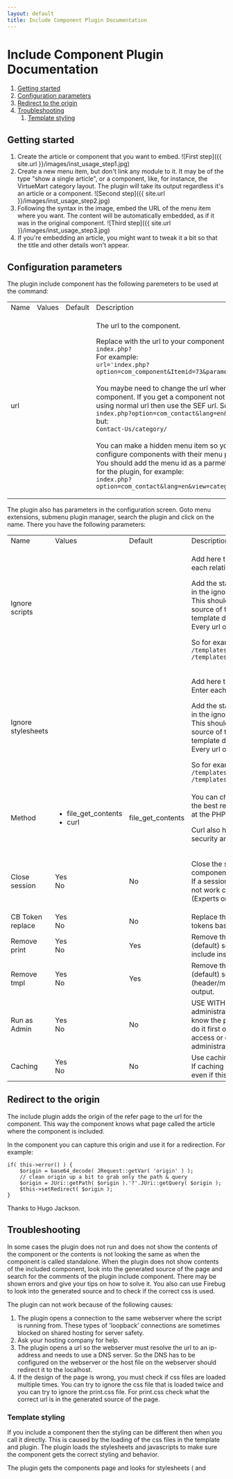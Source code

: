 ```yaml
---
layout: default
title: Include Component Plugin Documentation
---
```


# Include Component Plugin Documentation

1. [Getting started](#gettingstarted)
2. [Configuration parameters](#configparams)
3. [Redirect to the origin](#redirecttoorigin)
4. [Troubleshooting](#troubleshooting)
    1. [Template styling](#templatestyling)

## <a name="gettingstarted">Getting started</a>

1. Create the article or component that you want to embed.
![First step]({{ site.url }}/images/inst_usage_step1.jpg)
2. Create a new menu item, but don't link any module to it. It may be of the type "show a single article", or a component, like, for instance, the VirtueMart category layout. The plugin will take its output regardless it's an article or a component.
![Second step]({{ site.url }}/images/inst_usage_step2.jpg)
3. Following the syntax in the image, embed the URL of the menu item where you want. The content will be automatically embedded, as if it was in the original component.
![Third step]({{ site.url }}/images/inst_usage_step3.jpg)
4. If you're embedding an article, you might want to tweak it a bit so that the title and other details won't appear.

## <a name="configparams">Configuration parameters</a>

The plugin include component has the following paremeters to be used at the command:

 
<table>
<tbody>
<tr>
<td>Name</td>
<td>Values</td>
<td>Default</td>
<td>Description</td>
</tr>
<tr>
<td>url</td>
<td> </td>
<td> </td>
<td class="desc">
<p>The url to the component.</p>
<p>Replace with the url to your component and include <code>index.php?</code><br /> For example:<br /><code>url='index.php?option=com_component&amp;Itemid=73&amp;parameters....'</code><br /> <br /> You maybe need to change the url when using an SEF component. If you get a component not found when using normal url then use the SEF url. So not:<br /><code>index.php?option=com_contact&amp;lang=en&amp;view=category</code><br />but:<br /><code>Contact-Us/category/</code><br /><br /> You can make a hidden menu item so you can configure components with their menu paramaters. You should add the menu id as a parmeter to the url for the plugin, for example:<br /><code>index.php?option=com_contact&amp;lang=en&amp;view=category&amp;Itemid=63</code></p>
</td>
</tr>
</tbody>
</table>

The plugin also has parameters in the configuration screen. Goto menu extensions, submenu plugin manager, search the plugin and click on the name.
There you have the following parameters:

<table>
<tbody>
<tr>
<td>Name</td>
<td>Values</td>
<td>Default</td>
<td>Description</td>
</tr>
<tr>
<td>Ignore scripts</td>
<td> </td>
<td> </td>
<td class="desc">
<p>Add here the scripts that have to be ignored. Enter each relative url on a new line.</p>
<p>Add the standard javascripts loaded by the template in the ignore fields of the plugin. <br />This should be the same url as in the generated source of the page or the file index.php in the template directory.<br />Every url on a new line.</p>
<p>So for example:<br /><code>/templates/rt_replicant2_j15/js/rokmoomenu.js</code><br /><code>/templates/rt_replicant2_j15/js/rokfonts.js</code></p>
</td>
</tr>
<tr>
<td>Ignore stylesheets</td>
<td> </td>
<td> </td>
<td class="desc">
<p>Add here the stylesheets that have to be ignored. Enter each relative url on a new line.</p>
<p>Add the standard stylesheets loaded by the template in the ignore fields of the plugin. <br />This should be the same url as in the generated source of the page or the file index.php in the template directory.<br />Every url on a new line.</p>
So for example:<br /><code>/templates/rt_versatility_iii_j15/css/template.css</code><br /><code>/templates/rt_versatility_iii_j15/css/style15.css</code></td>
</tr>
<tr>
<td>Method</td>
<td class="desc">
  <ul>
    <li>file_get_contents</li>
    <li>curl</li>
  </ul>
</td>
<td>file_get_contents</td>
<td class="desc">
<p>You can choose <code>file_get_contents</code> or <code>curl</code>. Curl has the best results, but requires the curl library installed at the PHP webserver.</p>
<p>Curl also has the ability to login and support http security and php authentication.</p>
</td>
</tr>
<tr>
<td>Close session</td>
<td>
<p>Yes<br />No</p>
</td>
<td>No</td>
<td class="desc">
<p>Close the session in Joomla to pass it to other component.<br />If a session is not closed the called component may not work correctly in retrieving session parameters.<br />(Experts only)</p>
</td>
</tr>
<tr>
<td>CB Token replace</td>
<td>Yes<br />No</td>
<td>No</td>
<td class="desc">Replace the tokens that CB generated with new tokens based on the page where CB is included.</td>
</tr>
<tr>
<td>Remove print</td>
<td>Yes<br />No</td>
<td>Yes</td>
<td class="desc">Remove the print parameter in all links on the page (default) so links goto pages with template css include instead of only print.css.</td>
</tr>
<tr>
<td>Remove tmpl</td>
<td>Yes<br /> No</td>
<td>Yes</td>
<td class="desc">Remove the tmpl parameter in all links on the page (default) so links goto pages with full layout (header/modules) instead of only the component output.</td>
</tr>
<tr>
<td>Run as Admin</td>
<td>
<p>Yes<br />No</p>
</td>
<td>No</td>
<td class="desc">USE WITH EXTREME CAUTION. Run the plugin in administrator of Joomla too. Only set this to yes if you know the plugin works in the frontend correctly and do it first on a test domain where you also have FTP access or database to recover access to the administrator!</td>
</tr>
<tr>
<td>Caching</td>
<td>Yes<br />No</td>
<td>No</td>
<td class="desc">Use caching and override the general Joomla setting. If caching is enabled in Joomla it will use caching even if this parameter is set to off.</td>
</tr>
</tbody>
</table>

## <a name="redirecttoorigin">Redirect to the origin</a>

The include plugin adds the origin of the refer page to the url for the component. This way the component knows what page called the article where the component is included.

In the component you can capture this origin and use it for a redirection. For example:


    if( this->error() ) {
        $origin = base64_decode( JRequest::getVar( 'origin' ) );
        // clean origin up a bit to grab only the path & query
        $origin = JUri::getPath( $origin ).'?'.JUri::getQuery( $origin );
        $this->setRedirect( $origin );
    }


Thanks to Hugo Jackson.

## <a name="troubleshooting">Troubleshooting</a>

In some cases the plugin does not run and does not show the contents of the component or the contents is not looking the same as when the component is called standalone.
When the plugin does not show contents of the included component, look into the generated source of the page and search for the comments of the plugin include component. There may be shown errors and give your tips on how to solve it.
You also can use Firebug to look into the generated source and to check if the correct css is used.

The plugin can not work because of the following causes:

1. The plugin opens a connection to the same webserver where the script is running from. These types of 'loopback' connections are sometimes blocked on shared hosting for server safety.
2. Ask your hosting company for help.
3. The plugin opens a url so the webserver must resolve the url to an ip-address and needs to use a DNS server. So the DNS has to be configured on the webserver or the host file on the webserver should redirect it to the localhost.
4. If the design of the page is wrong, you must check if css files are loaded multiple times. You can try to ignore the css file that is loaded twice and you can try to ignore the print.css file. For print.css check what the correct url is in the generated source of the page.

### <a name="templatestyling">Template styling</a>

If you include a component then the styling can be different then when you call it directly. This is caused by the loading of the css files in the template and plugin.
The plugin loads the stylesheets and javascripts to make sure the component gets the correct styling and behavior.

The plugin gets the components page and looks for stylesheets (<link> and <style>) and javascripts (<script>) in the head of the components page. If it finds a style or script then it extracts it out of the header and add it thru the Joomla Framework to the caling page.
If a template load it's stylesheets and javascript not thru the Joomla Framework then you can get duplicates that can influence your styling or behavior.

You can solve this in two ways:

1. Edit the template:
   - Load the javascript files at the beginning of the file index.php in the template directory with:

            $doc =& JFactory::getDocument();
            $doc->addScript("http://www.example.com/js/myscript.js");

   - Load the stylesheet files at the beginning of the file index.php in the template directory with:

            $doc =& JFactory::getDocument();
            $doc->addStyleSheet( 'http://www.example.com/css/mystylesheet.css' );

2. Add the standard javascripts and stylesheets loaded by the template in the ignore fields of the plugin (version => 1.9). This should be the same as in the generated source of the page or the file index.php in the template directory.

The first solution should be the standard development rule for Joomla Templates.

Another option in Joomla 1.6, 1.7 and 2.5 is to add to the url `?template=atomic` or if there are other parameters in the url `&template=atomic`.
This can help with complex template frameworks like for example Gantry.

